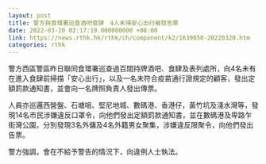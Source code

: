 ```yaml
---
layout: post
title: 警方與食環署巡查酒吧食肆　4人未掃安心出行被發告票
date: 2022-03-20 02:17:19.000000000 +08:00
link: https://news.rthk.hk/rthk/ch/component/k2/1639858-20220320.htm
categories: rthk
---
```


警方西區警區昨日聯同食環署巡查過百間持牌酒吧、食肆及表列處所，向4名未有在進入食肆前掃描「安心出行」，以及一名未符合疫苗通行證規定的顧客，發出定額罰款通知書，並會向一名牌照負責人發出傳票。

人員亦巡邏西營盤、石塘咀、堅尼地城、數碼港、香港仔，黃竹坑及淺水灣等，發現14名市民涉嫌違反口罩令，向他們發出定額罰款通知書，並在數碼港及卑路乍街灣公園，分別發現3名外傭及4名外籍男女聚集，涉嫌違反限聚令，向他們發出告票。

警方強調，會在不給予警告的情況下，向違例人士執法。
